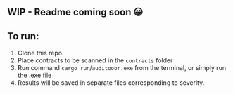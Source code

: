## WIP - Readme coming soon 😀

## To run:

1. Clone this repo.
2. Place contracts to be scanned in the `contracts` folder
3. Run command `cargo run`/`auditooor.exe` from the terminal, or simply run the .exe file
4. Results will be saved in separate files corresponding to severity.
